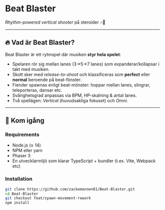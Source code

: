 # Beat Blaster

*Rhythm-powered vertical shooter* på steroider 🎶🚀

---

## 🔥 Vad är Beat Blaster?

Beat Blaster är ett rytmspel där musiken **styr hela spelet**:

- Spelaren rör sig mellan lanes (3→5→7 lanes) som expanderar/kollapsar i takt med musiken.  
- Skott sker med *release-to-shoot* och klassificeras som **perfect** eller **normal** beroende på beat-fönster.  
- Fiender spawnas enligt beat-mönster: hoppar mellan lanes, slingrar, teleporteras, dansar etc.  
- Svårighetsgrad anpassas via BPM, HP-skalning & antal lanes.  
- Två spellägen: *Vertical* (huvudsakliga fokuset) och *Omni*.  

---

## 💾 Kom igång

### Requirements

- Node.js (≥ 14)  
- NPM eller yarn  
- Phaser 3  
- En utvecklarmiljö som klarar TypeScript + bundler (t.ex. Vite, Webpack etc)

### Installation

```bash
git clone https://github.com/zackemannen81/Beat-Blaster.git
cd Beat-Blaster
git checkout feat/spawn-movement-rework
npm install
